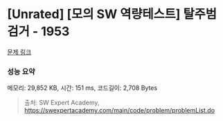 # [Unrated] [모의 SW 역량테스트] 탈주범 검거 - 1953 

[문제 링크](https://swexpertacademy.com/main/code/problem/problemDetail.do?contestProbId=AV5PpLlKAQ4DFAUq) 

### 성능 요약

메모리: 29,852 KB, 시간: 151 ms, 코드길이: 2,708 Bytes



> 출처: SW Expert Academy, https://swexpertacademy.com/main/code/problem/problemList.do